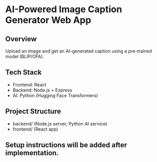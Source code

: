 # AI-Powered Image Caption Generator Web App

## Overview
Upload an image and get an AI-generated caption using a pre-trained model (BLIP/OFA).

## Tech Stack
- Frontend: React
- Backend: Node.js + Express
- AI: Python (Hugging Face Transformers)

## Project Structure
- backend/ (Node.js server, Python AI service)
- frontend/ (React app)

## Setup instructions will be added after implementation.
